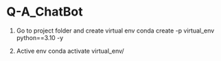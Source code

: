 # Q-A_ChatBot

1. Go to project folder and create virtual env
conda create -p virtual_env python==3.10 -y

2. Active env
conda activate virtual_env/  
